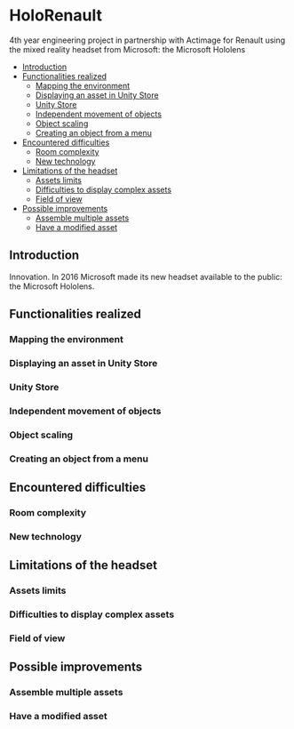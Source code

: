 # HoloRenault

4th year engineering project in partnership with Actimage for Renault using the mixed reality headset from Microsoft: the Microsoft Hololens

- [Introduction](#introduction)
- [Functionalities realized](#functionalities-realized)
  - [Mapping the environment](#mapping-the-environment)
  - [Displaying an asset in Unity Store](#displaying-an-asset-in-Unity)
  - [Unity Store](#unity-Store)
  - [Independent movement of objects](#independent-movement-of-objects])
  - [Object scaling](#object-scaling)
  - [Creating an object from a menu](#creating-an-object-from-a-menu)
- [Encountered difficulties](#encountered-difficulties)
  - [Room complexity](#room-complexity)
  - [New technology](#new-technology)
- [Limitations of the headset](#limitations-of-the-headset)
  - [Assets limits](#assets-limits)
  - [Difficulties to display complex assets](#difficulties-to-display-complex-assets)
  - [Field of view](#field-of-view)
- [Possible improvements](#possible-improvements)
  - [Assemble multiple assets](#assemble-multiple-assets)
  - [Have a modified asset](#have-a-modified-asset)

## Introduction
Innovation. In 2016 Microsoft made its new headset available to the public: the Microsoft Hololens.


## Functionalities realized


### Mapping the environment


### Displaying an asset in Unity Store


### Unity Store


### Independent movement of objects


### Object scaling


### Creating an object from a menu


## Encountered difficulties


### Room complexity


### New technology


## Limitations of the headset


### Assets limits


### Difficulties to display complex assets


### Field of view


## Possible improvements


### Assemble multiple assets


### Have a modified asset
